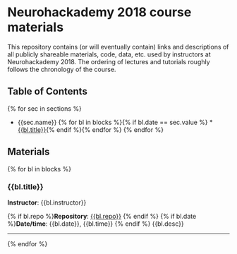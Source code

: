# Neurohackademy 2018 course materials

This repository contains (or will eventually contain) links and descriptions of all publicly shareable materials, code, data, etc. used by instructors at Neurohackademy 2018. The ordering of lectures and tutorials roughly follows the chronology of the course.

## Table of Contents
{% for sec in sections %}
* {{sec.name}}
{% for bl in blocks %}{% if bl.date == sec.value %}	* [{{bl.title}}](#bl{{loop.index}}){% endif %}{% endfor %}
{% endfor %}


## Materials
{% for bl in blocks %}
### <a id="bl{{loop.index}}"></a>{{bl.title}}

**Instructor**: {{bl.instructor}}

{% if bl.repo %}**Repository**: [{{bl.repo}}]({{bl.repo}})
{% endif %}
{% if bl.date %}**Date/time**: {{bl.date}}, {{bl.time}}
{% endif %}
{{bl.desc}}

---
{% endfor %}
